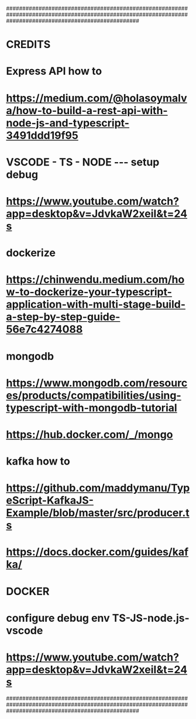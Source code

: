 #########################################################################################################################################################
# CREDITS
#
# Express API how to
# https://medium.com/@holasoymalva/how-to-build-a-rest-api-with-node-js-and-typescript-3491ddd19f95
#
# VSCODE - TS - NODE --- setup debug
# https://www.youtube.com/watch?app=desktop&v=JdvkaW2xeiI&t=24s
#
# dockerize
# https://chinwendu.medium.com/how-to-dockerize-your-typescript-application-with-multi-stage-build-a-step-by-step-guide-56e7c4274088
#
# mongodb
# https://www.mongodb.com/resources/products/compatibilities/using-typescript-with-mongodb-tutorial
# https://hub.docker.com/_/mongo
#
# kafka how to
# https://github.com/maddymanu/TypeScript-KafkaJS-Example/blob/master/src/producer.ts
# https://docs.docker.com/guides/kafka/
#
# DOCKER
#
# configure debug env TS-JS-node.js-vscode
# https://www.youtube.com/watch?app=desktop&v=JdvkaW2xeiI&t=24s
#########################################################################################################################################################